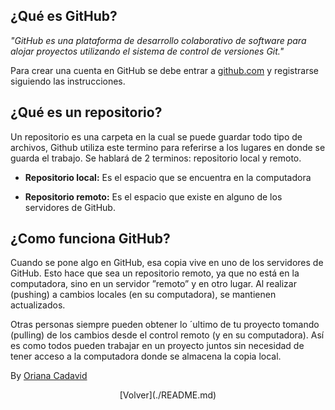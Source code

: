 ## ¿Qué es GitHub?

_"GitHub es una plataforma de desarrollo colaborativo de software para alojar proyectos utilizando el sistema de control de versiones Git."_

Para crear una cuenta en GitHub se debe entrar a [github.com](https://github.com/) y registrarse siguiendo las instrucciones.

## ¿Qué es un repositorio?  

Un repositorio es una carpeta en la cual se puede guardar todo tipo de archivos, Github utiliza este termino para referirse a los lugares en donde se guarda el trabajo. Se hablará de 2 terminos: repositorio local y remoto.

* __Repositorio local:__ Es el espacio que se encuentra en la computadora

* __Repositorio remoto:__ Es el espacio que existe en alguno de los servidores de GitHub. 

## ¿Como funciona GitHub?

Cuando se pone algo en GitHub, esa copia vive en uno de los servidores de GitHub. Esto hace que sea un repositorio remoto, ya que no está en la computadora, sino en un servidor ”remoto” y en otro lugar. Al realizar (pushing) a cambios locales (en su computadora), se mantienen actualizados.

Otras personas siempre pueden obtener lo ´ultimo de tu proyecto tomando (pulling) de los cambios desde el control remoto (y en su computadora). Así es como todos pueden trabajar en un proyecto juntos sin necesidad de tener acceso a la computadora donde se almacena la copia local.


By [Oriana Cadavid](https://github.com/OrianaCadavid)

<p style="text-align: center;">
[Volver](./README.md)
</p>